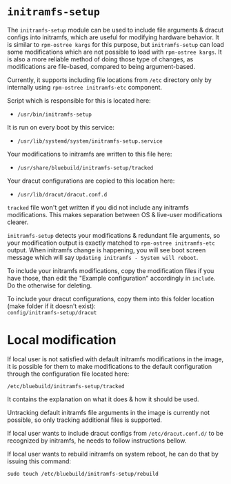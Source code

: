 # `initramfs-setup`

The `initramfs-setup` module can be used to include file arguments & dracut configs into initramfs, which are useful for modifying hardware behavior.
It is similar to `rpm-ostree kargs` for this purpose, but `initramfs-setup` can load some modifications which are not possible to load with `rpm-ostree kargs`.
It is also a more reliable method of doing those type of changes, as modifications are file-based, compared to being argument-based.

Currently, it supports including file locations from `/etc` directory only by internally using `rpm-ostree initramfs-etc` component.

Script which is responsible for this is located here:

- `/usr/bin/initramfs-setup`

It is run on every boot by this service:

- `/usr/lib/systemd/system/initramfs-setup.service`

Your modifications to initramfs are written to this file here:

- `/usr/share/bluebuild/initramfs-setup/tracked`

Your dracut configurations are copied to this location here:

- `/usr/lib/dracut/dracut.conf.d`

`tracked` file won't get written if you did not include any initramfs modifications. This makes separation between OS & live-user modifications clearer.

`initramfs-setup` detects your modifications & redundant file arguments, so your modification output is exactly matched to `rpm-ostree initramfs-etc` output. When initramfs change is happening, you will see boot screen message which will say `Updating initramfs - System will reboot`.

To include your initramfs modifications, copy the modification files if you have those, than edit the "Example configuration" accordingly in `include`.
Do the otherwise for deleting.

To include your dracut configurations, copy them into this folder location (make folder if it doesn't exist):  
`config/initramfs-setup/dracut`

# Local modification

If local user is not satisfied with default initramfs modifications in the image, it is possible for them to make modifications to the default configuration through the configuration file located here:

`/etc/bluebuild/initramfs-setup/tracked`

It contains the explanation on what it does & how it should be used.

Untracking default initramfs file arguments in the image is currently not possible, so only tracking additional files is supported.

If local user wants to include dracut configs from `/etc/dracut.conf.d/` to be recognized by initramfs, he needs to follow instructions bellow.

If local user wants to rebuild initramfs on system reboot, he can do that by issuing this command:

`sudo touch /etc/bluebuild/initramfs-setup/rebuild`
